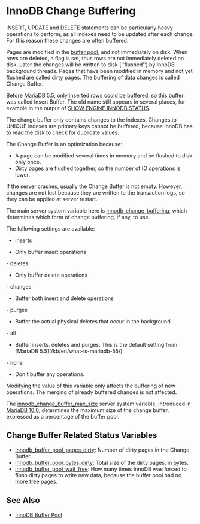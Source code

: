# InnoDB Change Buffering

INSERT, UPDATE and DELETE statements can be particularly heavy operations to perform, as all indexes need to be updated after each change. For this reason these changes are often buffered.

Pages are modified in the [buffer pool](/columns-storage-engines-and-plugins/storage-engines/innodb/innodb-buffer-pool), and not immediately on disk. When rows are deleted, a flag is set, thus rows are not immediately deleted on disk. Later the changes will be written to disk (''flushed'') by InnoDB background threads. Pages that have been modified in memory and not yet flushed are called dirty pages. The buffering of data changes is called Change Buffer.

Before [MariaDB 5.5](/kb/en/what-is-mariadb-55/), only inserted rows could be buffered, so this buffer was called Insert Buffer. The old name still appears in several places, for example in the output of [SHOW ENGINE INNODB STATUS](/sql-statements-structure/sql-statements/administrative-sql-statements/show/show-engine-innodb-status).

The change buffer only contains changes to the indexes. Changes to UNIQUE indexes are primary keys cannot be buffered, because InnoDB has to read the disk to check for duplicate values.

The Change Buffer is an optimization because:

- A page can be modified several times in memory and be flushed to disk only once.
- Dirty pages are flushed together, so the number of IO operations is lower.

If the server crashes, usually the Change Buffer is not empty. However, changes are not lost because they are written to the transaction logs, so they can be applied at server restart.

The main server system variable here is [innodb_change_buffering](/kb/en/xtradbinnodb-server-system-variables/#innodb_change_buffering), which determines which form of change buffering, if any, to use.

The following settings are available:

- inserts
<ul><li>Only buffer insert operations
</li></ul>
- deletes
<ul><li>Only buffer delete operations
</li></ul>
- changes
<ul><li>Buffer both insert and delete operations
</li></ul>
- purges
<ul><li>Buffer the actual physical deletes that occur in the background
</li></ul>
- all
<ul><li>Buffer inserts, deletes and purges. This is the default setting from [MariaDB 5.5](/kb/en/what-is-mariadb-55/).
</li></ul>
- none
<ul><li>Don't buffer any operations.
</li></ul>

Modifying the value of this variable only affects the buffering of new operations. The merging of already buffered changes is not affected.

The [innodb_change_buffer_max_size](/kb/en/xtradbinnodb-server-system-variables/#innodb_change_buffer_max_size) server system variable, introduced in [MariaDB 10.0](/kb/en/what-is-mariadb-100/), determines the maximum size of the change buffer, expressed as a percentage of the buffer pool.

## Change Buffer Related Status Variables

- [Innodb_buffer_pool_pages_dirty](/kb/en/xtradbinnodb-server-status-variables/#innodb_buffer_pool_pages_dirty): Number of dirty pages in the Change Buffer.
- [innodb_buffer_pool_bytes_dirty](/kb/en/xtradbinnodb-server-status-variables/#innodb_buffer_pool_bytes_dirty): Total size of the dirty pages, in bytes.
- [innodb_buffer_pool_wait_free](/kb/en/xtradbinnodb-server-status-variables/#innodb_buffer_pool_wait_free): How many times InnoDB was forced to flush dirty pages to write new data, because the buffer pool had no more free pages.

## See Also

- [InnoDB Buffer Pool](/columns-storage-engines-and-plugins/storage-engines/innodb/innodb-buffer-pool)